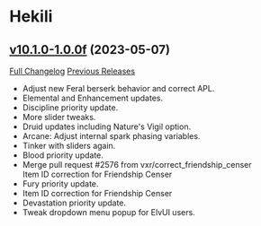 # Hekili

## [v10.1.0-1.0.0f](https://github.com/Hekili/hekili/tree/v10.1.0-1.0.0f) (2023-05-07)
[Full Changelog](https://github.com/Hekili/hekili/compare/v10.1.0-1.0.0e...v10.1.0-1.0.0f) [Previous Releases](https://github.com/Hekili/hekili/releases)

- Adjust new Feral berserk behavior and correct APL.  
- Elemental and Enhancement updates.  
- Discipline priority update.  
- More slider tweaks.  
- Druid updates including Nature's Vigil option.  
- Arcane: Adjust internal spark phasing variables.  
- Tinker with sliders again.  
- Blood priority update.  
- Merge pull request #2576 from vxr/correct\_friendship\_censer  
    Item ID correction for Friendship Censer  
- Fury priority update.  
- Item ID correction for Friendship Censer  
- Devastation priority update.  
- Tweak dropdown menu popup for ElvUI users.  
